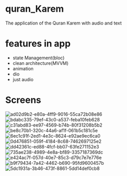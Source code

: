 # quran_Karem

The application of the Quran Karem with audio and text

# features in app 

* state Management(bloc)
* clean architecture(MVVM)
* animation
* dio
* just audio
 
# Screens

![ad02d9b2-e80a-4ff9-9016-55ca72b08e86](https://user-images.githubusercontent.com/60053771/142698266-753f8df5-c9c3-4fef-897d-38468d772731.jpg)
![bdabc335-79ef-43c0-a537-feba10feb628](https://user-images.githubusercontent.com/60053771/142698339-2ce9f747-0383-42e7-b969-bf09c74d2580.jpg)
![c31abd83-ee97-4569-b74b-80f31208b5b2](https://user-images.githubusercontent.com/60053771/142698378-eccd0594-d9a2-46fa-88ac-1a0c91e17520.jpg)
![be8c70b1-320c-44a6-af1f-061b5c181c5e](https://user-images.githubusercontent.com/60053771/142698414-91d377dd-02e1-4184-b481-38f13127f619.jpg)
![6ec1c91f-2ed1-4e3c-8624-e92ae9ec6ca0](https://user-images.githubusercontent.com/60053771/142698467-41587289-f1b7-45e2-ae64-7ea080190a26.jpg)
![0d476851-059f-4184-8c68-7462697125e2](https://user-images.githubusercontent.com/60053771/142698478-4811c7bb-57be-4288-b726-5a709f288339.jpg)
![dd42361c-ed88-4fcf-bb07-63fe271152e3](https://user-images.githubusercontent.com/60053771/142698500-bd2a347c-3204-404e-9cec-61f582047a8a.jpg)
![735ae238-4989-4e8a-bf89-3357187369dc](https://user-images.githubusercontent.com/60053771/142698563-a683ebc0-54c7-4f0a-9cc3-b30b66060353.jpg)
![e424ac7f-057d-40e7-85c3-d79c7e7e776e](https://user-images.githubusercontent.com/60053771/142698589-ebb8afc6-1583-4fe8-87b7-d69729c7dab8.jpg)
![b9f79434-7a42-4462-b690-95fd9600457b](https://user-images.githubusercontent.com/60053771/142698609-e31d486c-0d40-4059-8f5c-5fdbcb907fc8.jpg)
![5dc1931a-3b46-473f-8861-5dd14def0cb8](https://user-images.githubusercontent.com/60053771/142698623-17bbd349-3fb7-411b-af4a-03f60aa921b4.jpg)
